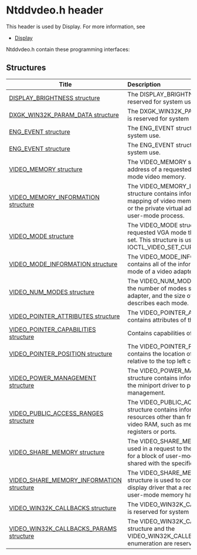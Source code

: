 # Ntddvdeo.h header


This header is used by Display. For more information, see
- [Display](../_display/index.md)

Ntddvdeo.h contain these programming interfaces:


## Structures

| Title   | Description   |
| ---- |:---- |
| [DISPLAY_BRIGHTNESS structure](ns-ntddvdeo--display-brightness.md) | The DISPLAY_BRIGHTNESS structure is reserved for system use. |
| [DXGK_WIN32K_PARAM_DATA structure](ns-ntddvdeo--dxgk-win32k-param-data.md) | The DXGK_WIN32K_PARAM_DATA structure is reserved for system use. |
| [ENG_EVENT structure](ns-ntddvdeo--eng-event.md) | The ENG_EVENT structure is reserved for system use. |
| [ENG_EVENT structure](ns-ntddvdeo--eng-event~r1.md) | The ENG_EVENT structure is reserved for system use. |
| [VIDEO_MEMORY structure](ns-ntddvdeo--video-memory.md) | The VIDEO_MEMORY structure holds the address of a requested block of kernel-mode video memory. |
| [VIDEO_MEMORY_INFORMATION structure](ns-ntddvdeo--video-memory-information.md) | The VIDEO_MEMORY_INFORMATION structure contains information about a mapping of video memory into system space or the private virtual address space of a user-mode process. |
| [VIDEO_MODE structure](ns-ntddvdeo--video-mode.md) | The VIDEO_MODE structure contains the requested VGA mode that an adapter should set. This structure is used in conjunction with IOCTL_VIDEO_SET_CURRENT_MODE. |
| [VIDEO_MODE_INFORMATION structure](ns-ntddvdeo--video-mode-information.md) | The VIDEO_MODE_INFORMATION structure contains all of the information about one mode of a video adapter. |
| [VIDEO_NUM_MODES structure](ns-ntddvdeo--video-num-modes.md) | The VIDEO_NUM_MODES structure contains the number of modes supported by a video adapter, and the size of the structure that describes each mode. |
| [VIDEO_POINTER_ATTRIBUTES structure](ns-ntddvdeo--video-pointer-attributes.md) | The VIDEO_POINTER_ATTRIBUTES structure contains attributes of the screen pointer. |
| [VIDEO_POINTER_CAPABILITIES structure](ns-ntddvdeo--video-pointer-capabilities.md) | Contains capabilities of the screen pointer. |
| [VIDEO_POINTER_POSITION structure](ns-ntddvdeo--video-pointer-position.md) | The VIDEO_POINTER_POSITION structure contains the location of the screen pointer relative to the top left corner of the screen. |
| [VIDEO_POWER_MANAGEMENT structure](ns-ntddvdeo--video-power-management.md) | The VIDEO_POWER_MANAGEMENT structure contains information required by the miniport driver to perform power management. |
| [VIDEO_PUBLIC_ACCESS_RANGES structure](ns-ntddvdeo--video-public-access-ranges.md) | The VIDEO_PUBLIC_ACCESS_RANGES structure contains information about video resources other than frame buffers and video RAM, such as memory-mapped I/O registers or ports. |
| [VIDEO_SHARE_MEMORY structure](ns-ntddvdeo--video-share-memory.md) | The VIDEO_SHARE_MEMORY structure is used in a request to the video miniport driver for a block of user-mode memory to be shared with the specified process. |
| [VIDEO_SHARE_MEMORY_INFORMATION structure](ns-ntddvdeo--video-share-memory-information.md) | The VIDEO_SHARE_MEMORY_INFORMATION structure is used to communicate to the display driver that a request for a block of user-mode memory has been fulfilled. |
| [VIDEO_WIN32K_CALLBACKS structure](ns-ntddvdeo--video-win32k-callbacks.md) | The VIDEO_WIN32K_CALLBACKS structure is reserved for system use. |
| [VIDEO_WIN32K_CALLBACKS_PARAMS structure](ns-ntddvdeo--video-win32k-callbacks-params.md) | The VIDEO_WIN32K_CALLBACKS_PARAMS structure and the VIDEO_WIN32K_CALLBACKS_PARAMS_TYPE enumeration are reserved for system use. |
